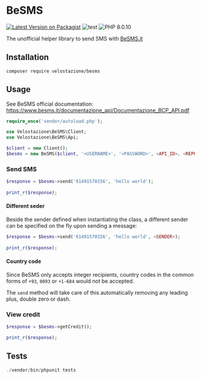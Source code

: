 BeSMS
=====

[![Latest Version on Packagist](https://img.shields.io/packagist/v/velostazione/besms.svg)](https://packagist.org/packages/velostazione/besms)
![test](https://github.com/velostazione/besms/actions/workflows/test.yml/badge.svg)
![PHP 8.0.10](https://img.shields.io/badge/php-8.0.10-474a8a.svg?logo=php)

The unofficial helper library to send SMS with [BeSMS.it](https://www.besms.it/)

## Installation

    composer require velostazione/besms

## Usage
See BeSMS official documentation: https://www.besms.it/documentazione_api/Documentazione_BCP_API.pdf
```php
require_once('vendor/autoload.php');

use Velostazione\BeSMS\Client;
use Velostazione\BeSMS\Api;

$client = new Client();
$besms = new BeSMS($client, '<USERNAME>', '<PASSWORD>', <API_ID>, <REPORT_TYPE>, <SENDER>);
```

### Send SMS
```php
$response = $besms->send('61491570156', 'hello world'); 
    
print_r($response);
```

#### Different seder
Beside the sender defined when instantiating the class, a different sender can be specified on the fly upon sending a message:
```php
$response = $besms->send('61491570156', 'hello world', <SENDER>); 
    
print_r($response);
```

#### Country code
Since BeSMS only accepts integer recipients, country codes in the common forms of `+93`, `0093` or `+1-684` would not be accepted.

The `send` method will take care of this automatically removing any leading plus, double zero or dash.


### View credit
```php
$response = $besms->getCredit();

print_r($response);
```

## Tests
```php
./vendor/bin/phpunit tests
```
